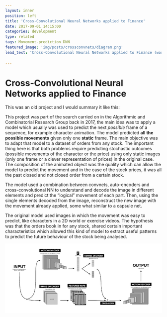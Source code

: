 ```yaml
---
layout: inner
position: left
title: 'Cross-Convolutional Neural Networks applied to Finance'
date: 2017-09-01 14:15:00
categories: development
type: related
tags: Movement-prediction DNN
featured_image: 'img/posts/crossconvnets/diagram.png'
lead_text: 'Cross-Convolutional Neural Networks applied to Finance (working on ...)'

---
```


# Cross-Convolutional Neural Networks applied to Finance

This was an old project and I would summary it like this:

This project was part of the search carried on in the Algorithmic and Combinatorial Research Group back in 2017, the main idea was to apply a model which usually was used to predict the next *possible* frame of a sequence, for example character animation. The model predicted **all the possible movements** given only one **static** frame. The main objective was to adapt that model to a dataset of orders from any stock. The important thing here is that both problems require predicting stochastic outcomes (possible movements of the character or the price) using only static images (only one frame or a clever representation of prices) in the original case. The composition of the animated object was the quality which can allow the model to predict the movement and in the case of the stock prices, it was all the past closed and not closed order from a certain stock.

The model used a combination between convnets, auto-encoders and cross-convolutional NN to understand and decode the image in different elements and predict the “logical” movement of each part. Then, using the single elements decoded from the image, reconstruct the new image with the movement already applied, some what similar to a capsule net.

The original model used images in which the movement was easy to predict, like characters in a 2D world or exercise videos. The hypothesis was that the orders book in for any stock, shared certain important characteristics which allowed this kind of model to extract useful patterns to predict the future behaviour of the stock being analysed.

![diagram](/img/posts/crossconvnets/diagram.png)